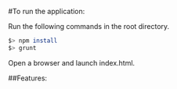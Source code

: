 #To run the application:

Run the following commands in the root directory.

  ```bash
  $> npm install
  $> grunt
  ```

Open a browser and launch index.html.

##Features:

